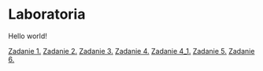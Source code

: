 <html>
<head>
    <title>Starting page</title>
</head>

<body>
    <h1>Laboratoria</h1>
    <p>Hello world!</p>
    <a href='/lab1/index.html'> Zadanie 1.</a>
    <a href='/lab2/index.html'> Zadanie 2.</a>
    <a href='/lab3/index.html'> Zadanie 3.</a>
    <a href='/lab4/index.html'> Zadanie 4.</a>
    <a href='/lab4_1/index.html'> Zadanie 4_1.</a>
    <a href='/lab5z/index.html'> Zadanie 5.</a>
    <a href='/lab6/index.html'> Zadanie 6.</a>
</body>

</html> 
